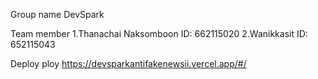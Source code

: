 Group name DevSpark

Team member
1.Thanachai Naksomboon ID: 662115020
2.Wanikkasit ID: 652115043

Deploy ploy
https://devsparkantifakenewsii.vercel.app/#/